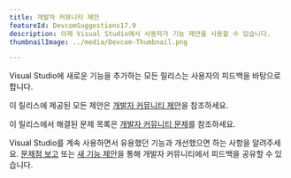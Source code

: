 ```yaml
---
title: 개발자 커뮤니티 제안
featureId: DevcomSuggestions17.9
description: 이제 Visual Studio에서 사용자가 기능 제안을 사용할 수 있습니다.
thumbnailImage: ../media/Devcom-Thumbnail.png

---
```



Visual Studio에 새로운 기능을 추가하는 모든 릴리스는 사용자의 피드백을 바탕으로 합니다.

이 릴리스에 제공된 모든 제안은 [개발자 커뮤니티 제안](https://developercommunity.visualstudio.com/VisualStudio?q=%5BFixed+In%3A+Visual+Studio+2022+version+17.9%5D&ftype=idea)을 참조하세요.

이 릴리스에서 해결된 문제 목록은 [개발자 커뮤니티 문제](https://developercommunity.visualstudio.com/VisualStudio?q=%5BFixed+In%3A+Visual+Studio+2022+version+17.9%5D&ftype=problem)를 참조하세요.

Visual Studio를 계속 사용하면서 유용했던 기능과 개선했으면 하는 사항을 알려주세요. [문제점 보고](https://learn.microsoft.com/visualstudio/ide/how-to-report-a-problem-with-visual-studio) 또는 [새 기능 제안](https://developercommunity.visualstudio.com/VisualStudio/suggest)을 통해 개발자 커뮤니티에서 피드백을 공유할 수 있습니다.
